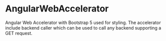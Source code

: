 # AngularWebAccelerator
Angular Web Accelerator with Bootstrap 5 used for styling. The accelerator include backend caller which can be used to call any backend supporting a GET request.
